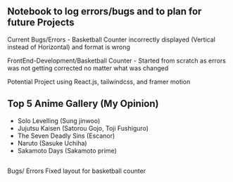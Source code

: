 ## Notebook to log errors/bugs and to plan for future Projects

<!-- 07 August 2025 -->

Current Bugs/Errors - Basketball Counter incorrectly displayed (Vertical instead of Horizontal) and format is wrong

<!-- 08 August 2025 -->

FrontEnd-Development/Basketball Counter - Started from scratch as errors was not getting corrected no matter what was changed

Potential Project using React.js, tailwindcss, and framer motion

## Top 5 Anime Gallery (My Opinion)

- Solo Levelling (Sung jinwoo)
- Jujutsu Kaisen (Satorou Gojo, Toji Fushiguro)
- The Seven Deadly Sins (Escanor)
- Naruto (Sasuke Uchiha)
- Sakamoto Days (Sakamoto prime)

## <!-- 11 August 2025 -->

Bugs/ Errors
Fixed layout for basketball counter
